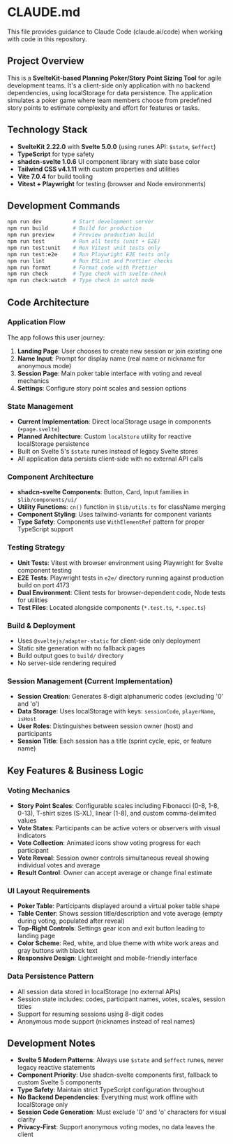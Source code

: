 # CLAUDE.md

This file provides guidance to Claude Code (claude.ai/code) when working with code in this repository.

## Project Overview

This is a **SvelteKit-based Planning Poker/Story Point Sizing Tool** for agile development teams. It's a client-side only application with no backend dependencies, using localStorage for data persistence. The application simulates a poker game where team members choose from predefined story points to estimate complexity and effort for features or tasks.

## Technology Stack

- **SvelteKit 2.22.0** with **Svelte 5.0.0** (using runes API: `$state`, `$effect`)
- **TypeScript** for type safety
- **shadcn-svelte 1.0.6** UI component library with slate base color
- **Tailwind CSS v4.1.11** with custom properties and utilities
- **Vite 7.0.4** for build tooling
- **Vitest + Playwright** for testing (browser and Node environments)

## Development Commands

```bash
npm run dev          # Start development server
npm run build        # Build for production  
npm run preview      # Preview production build
npm run test         # Run all tests (unit + E2E)
npm run test:unit    # Run Vitest unit tests only
npm run test:e2e     # Run Playwright E2E tests only
npm run lint         # Run ESLint and Prettier checks
npm run format       # Format code with Prettier
npm run check        # Type check with svelte-check
npm run check:watch  # Type check in watch mode
```

## Code Architecture

### Application Flow
The app follows this user journey:
1. **Landing Page**: User chooses to create new session or join existing one
2. **Name Input**: Prompt for display name (real name or nickname for anonymous mode)
3. **Session Page**: Main poker table interface with voting and reveal mechanics
4. **Settings**: Configure story point scales and session options

### State Management
- **Current Implementation**: Direct localStorage usage in components (`+page.svelte`)
- **Planned Architecture**: Custom `localStore` utility for reactive localStorage persistence
- Built on Svelte 5's `$state` runes instead of legacy Svelte stores
- All application data persists client-side with no external API calls

### Component Architecture
- **shadcn-svelte Components**: Button, Card, Input families in `$lib/components/ui/`
- **Utility Functions**: `cn()` function in `$lib/utils.ts` for className merging
- **Component Styling**: Uses tailwind-variants for component variants
- **Type Safety**: Components use `WithElementRef` pattern for proper TypeScript support

### Testing Strategy
- **Unit Tests**: Vitest with browser environment using Playwright for Svelte component testing
- **E2E Tests**: Playwright tests in `e2e/` directory running against production build on port 4173
- **Dual Environment**: Client tests for browser-dependent code, Node tests for utilities
- **Test Files**: Located alongside components (`*.test.ts`, `*.spec.ts`)

### Build & Deployment
- Uses `@sveltejs/adapter-static` for client-side only deployment
- Static site generation with no fallback pages
- Build output goes to `build/` directory
- No server-side rendering required

### Session Management (Current Implementation)
- **Session Creation**: Generates 8-digit alphanumeric codes (excluding '0' and 'o')
- **Data Storage**: Uses localStorage with keys: `sessionCode`, `playerName`, `isHost`
- **User Roles**: Distinguishes between session owner (host) and participants
- **Session Title**: Each session has a title (sprint cycle, epic, or feature name)

## Key Features & Business Logic

### Voting Mechanics
- **Story Point Scales**: Configurable scales including Fibonacci (0-8, 1-8, 0-13), T-shirt sizes (S-XL), linear (1-8), and custom comma-delimited values
- **Vote States**: Participants can be active voters or observers with visual indicators
- **Vote Collection**: Animated icons show voting progress for each participant
- **Vote Reveal**: Session owner controls simultaneous reveal showing individual votes and average
- **Result Control**: Owner can accept average or change final estimate

### UI Layout Requirements
- **Poker Table**: Participants displayed around a virtual poker table shape
- **Table Center**: Shows session title/description and vote average (empty during voting, populated after reveal)
- **Top-Right Controls**: Settings gear icon and exit button leading to landing page
- **Color Scheme**: Red, white, and blue theme with white work areas and gray buttons with black text
- **Responsive Design**: Lightweight and mobile-friendly interface

### Data Persistence Pattern
- All session data stored in localStorage (no external APIs)
- Session state includes: codes, participant names, votes, scales, session titles
- Support for resuming sessions using 8-digit codes
- Anonymous mode support (nicknames instead of real names)

## Development Notes

- **Svelte 5 Modern Patterns**: Always use `$state` and `$effect` runes, never legacy reactive statements
- **Component Priority**: Use shadcn-svelte components first, fallback to custom Svelte 5 components
- **Type Safety**: Maintain strict TypeScript configuration throughout
- **No Backend Dependencies**: Everything must work offline with localStorage only
- **Session Code Generation**: Must exclude '0' and 'o' characters for visual clarity
- **Privacy-First**: Support anonymous voting modes, no data leaves the client